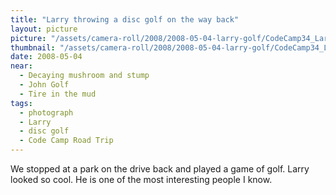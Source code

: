 ```yaml
---
title: "Larry throwing a disc golf on the way back"
layout: picture
picture: "/assets/camera-roll/2008/2008-05-04-larry-golf/CodeCamp34_LarryGolf.jpg"
thumbnail: "/assets/camera-roll/2008/2008-05-04-larry-golf/CodeCamp34_LarryGolf-thumbnail.jpg"
date: 2008-05-04
near:
  - Decaying mushroom and stump
  - John Golf
  - Tire in the mud
tags:
  - photograph
  - Larry
  - disc golf
  - Code Camp Road Trip
---
```

We stopped at a park on the drive back and played a game of golf. Larry looked so cool. He is one of the most interesting people I know.